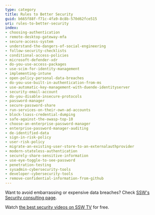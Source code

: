 ```yaml
---
type: category
title: Rules to Better Security
guid: b665f88f-f71c-4fa9-8c8b-570d62fce515
uri: rules-to-better-security
index:
- choosing-authentication
- remote-desktop-gateway-mfa
- secure-access-system
- understand-the-dangers-of-social-engineering
- follow-security-checklists
- conditional-access-policies
- microsoft-defender-xdr
- do-you-use-access-packages
- use-scim-for-identity-management
- implementing-intune
- open-policy-personal-data-breaches
- do-you-use-built-in-authentication-from-ms
- use-automatic-key-management-with-duende-identityserver
- security-email-account
- do-you-disable-insecure-protocols
- password-manager
- secure-password-share
- run-services-on-their-own-ad-accounts
- block-lsass-credential-dumping
- safe-against-the-owasp-top-10
- choose-an-enterprise-password-manager
- enterprise-password-manager-auditing
- de-identified-data
- sign-in-risk-policy
- user-risk-policy
- migrate-an-existing-user-store-to-an-externalauthprovider
- modern-stateless-authentication
- securely-share-sensitive-information
- use-eye-toggle-to-see-password
- penetration-testing
- sysadmin-cybersecurity-tools
- developer-cybersecurity-tools
- remove-confidential-information-from-github
---
```


Want to avoid embarrassing or expensive data breaches? Check [SSW's Security consulting page](https://www.ssw.com.au/consulting/security).

Watch [the best security videos on SSW TV](https://tv.ssw.com/category/security) for free.
